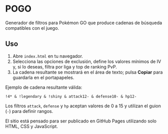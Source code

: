 # POGO

Generador de filtros para Pokémon GO que produce cadenas de búsqueda compatibles con el juego.

## Uso

1. Abre `index.html` en tu navegador.
2. Selecciona las opciones de exclusión, define los valores mínimos de IV y, si lo deseas, filtra por liga y top de ranking PvP.
3. La cadena resultante se mostrará en el área de texto; pulsa **Copiar** para guardarla en el portapapeles.

Ejemplo de cadena resultante válida:

`!4* & !legendary & !shiny & attack12- & defense10- & hp12-`

Los filtros `attack`, `defense` y `hp` aceptan valores de 0 a 15 y utilizan el guion (`-`) para definir rangos.

El sitio está pensado para ser publicado en GitHub Pages utilizando solo HTML, CSS y JavaScript.
